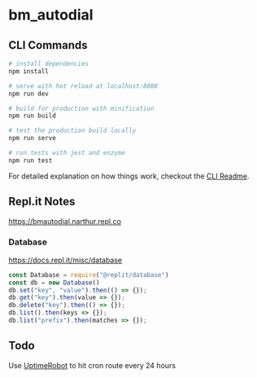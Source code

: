 # bm_autodial

## CLI Commands

``` bash
# install dependencies
npm install

# serve with hot reload at localhost:8080
npm run dev

# build for production with minification
npm run build

# test the production build locally
npm run serve

# run tests with jest and enzyme
npm run test
```

For detailed explanation on how things work, checkout the [CLI Readme](https://github.com/developit/preact-cli/blob/master/README.md).

## Repl.it Notes

https://bmautodial.narthur.repl.co

### Database

https://docs.repl.it/misc/database

```js
const Database = require("@replit/database")
const db = new Database()
db.set("key", "value").then(() => {});
db.get("key").then(value => {});
db.delete("key").then(() => {});
db.list().then(keys => {});
db.list("prefix").then(matches => {});
```

## Todo

Use [UptimeRobot](https://uptimerobot.com/) to hit cron route every 24 hours